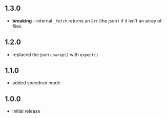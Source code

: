 ## 1.3.0

- **breaking** - internal `_fetch` returns an `Err(`the json`)` if it isn't an array of files

## 1.2.0

- replaced the json `unwrap()` with `expect()`

## 1.1.0

- added speedrun mode

## 1.0.0

- initial release